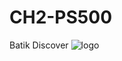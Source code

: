 # CH2-PS500
Batik Discover
![logo](https://github.com/BatikDiscover/CH2-PS500/assets/141993602/b3270278-271b-4839-8afd-af1d5b787fa2)
